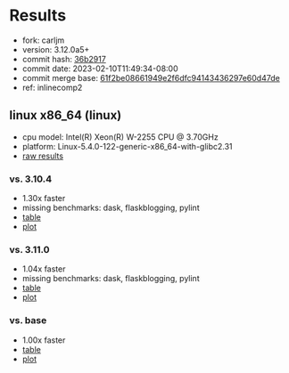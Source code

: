 # Results

- fork: carljm
- version: 3.12.0a5+
- commit hash: [36b2917](https://github.com/carljm/cpython/commit/36b2917)
- commit date: 2023-02-10T11:49:34-08:00
- commit merge base: [61f2be08661949e2f6dfc94143436297e60d47de](https://github.com/carljm/cpython/commit/61f2be08661949e2f6dfc94143436297e60d47de)
- ref: inlinecomp2

## linux x86_64 (linux)

- cpu model: Intel(R) Xeon(R) W-2255 CPU @ 3.70GHz
- platform: Linux-5.4.0-122-generic-x86_64-with-glibc2.31
- [raw results](bm-20230210-linux-x86_64-carljm-inlinecomp2-3.12.0a5%2B-36b2917.json)

### vs. 3.10.4

- 1.30x faster
- missing benchmarks: dask, flaskblogging, pylint
- [table](bm-20230210-linux-x86_64-carljm-inlinecomp2-3.12.0a5%2B-36b2917-vs-3.10.4.md)
- [plot](bm-20230210-linux-x86_64-carljm-inlinecomp2-3.12.0a5%2B-36b2917-vs-3.10.4.png)

### vs. 3.11.0

- 1.04x faster
- missing benchmarks: dask, flaskblogging, pylint
- [table](bm-20230210-linux-x86_64-carljm-inlinecomp2-3.12.0a5%2B-36b2917-vs-3.11.0.md)
- [plot](bm-20230210-linux-x86_64-carljm-inlinecomp2-3.12.0a5%2B-36b2917-vs-3.11.0.png)

### vs. base

- 1.00x faster
- [table](bm-20230210-linux-x86_64-carljm-inlinecomp2-3.12.0a5%2B-36b2917-vs-base.md)
- [plot](bm-20230210-linux-x86_64-carljm-inlinecomp2-3.12.0a5%2B-36b2917-vs-base.png)

